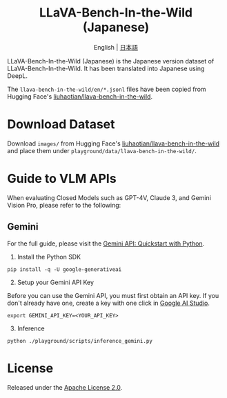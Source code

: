 <div align="center">

# LLaVA-Bench-In-the-Wild (Japanese)

English | [日本語](./ja/README_ja.md)

</div>

LLaVA-Bench-In-the-Wild (Japanese) is the Japanese version dataset of LLaVA-Bench-In-the-Wild. It has been translated into Japanese using DeepL.

The `llava-bench-in-the-wild/en/*.jsonl` files have been copied from Hugging Face's [liuhaotian/llava-bench-in-the-wild](https://huggingface.co/datasets/liuhaotian/llava-bench-in-the-wild/tree/main).

# Download Dataset
Download `images/` from Hugging Face's [liuhaotian/llava-bench-in-the-wild](https://huggingface.co/datasets/liuhaotian/llava-bench-in-the-wild) and place them under `playground/data/llava-bench-in-the-wild/`.

# Guide to VLM APIs
When evaluating Closed Models such as GPT-4V, Claude 3, and Gemini Vision Pro, please refer to the following:

## Gemini
For the full guide, please visit the [Gemini API: Quickstart with Python](https://ai.google.dev/tutorials/python_quickstart).

1. Install the Python SDK
```
pip install -q -U google-generativeai
```

2. Setup your Gemini API Key

Before you can use the Gemini API, you must first obtain an API key. If you don't already have one, create a key with one click in [Google AI Studio](https://aistudio.google.com/app/apikey).


```
export GEMINI_API_KEY=<YOUR_API_KEY>
```

3. Inference

```
python ./playground/scripts/inference_gemini.py
```

# License

Released under the [Apache License 2.0](./LICENSE).
